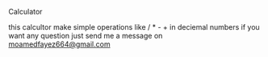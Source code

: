 Calculator

this calcultor make simple operations like / * - + in deciemal numbers 
if you want any question just send me a message on moamedfayez664@gmail.com